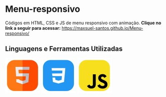 # Menu-responsivo
Códigos em HTML, CSS e JS de menu responsivo com animação.
**Clique no link a seguir para acessar:** https://maxsuel-santos.github.io/Menu-responsivo/

## Linguagens e Ferramentas Utilizadas
![icon](https://github.com/Maxsuel-Santos/Maxsuel-Santos/raw/main/_GitHub/img/html-icon.svg)
![icon](https://github.com/Maxsuel-Santos/Maxsuel-Santos/raw/main/_GitHub/img/css-icon.svg)
![icon](https://github.com/Maxsuel-Santos/Maxsuel-Santos/raw/main/_GitHub/img/javascript-icon.svg)
